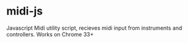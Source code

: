 midi-js
=======

Javascript Midi utility script, recieves midi input from instruments and controllers. Works on Chrome 33+
